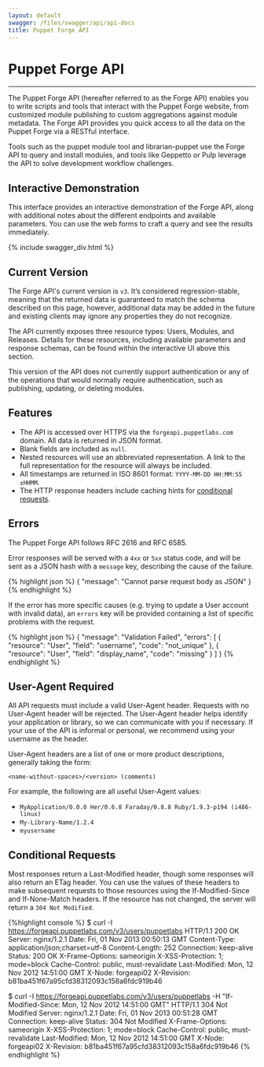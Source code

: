 ```yaml
---
layout: default
swagger: /files/swagger/api/api-docs
title: Puppet Forge API
---
```

Puppet Forge API
==========================
* * *
The Puppet Forge API (hereafter referred to as the Forge API) enables you to write scripts and tools that interact with the Puppet Forge website, from customized module publishing to custom aggregations against module metadata. The Forge API provides you quick access to all the data on the Puppet Forge via a RESTful interface.

Tools such as the puppet module tool and librarian-puppet use the Forge API to query and install modules, and tools like Geppetto or Pulp leverage the API to solve development workflow challenges.

Interactive Demonstration
-------------------------
This interface provides an interactive demonstration of the Forge API, along with additional notes about the different endpoints and available parameters. You can use the web forms to craft a query and see the results immediately. 

{% include swagger_div.html %}

Current Version
---------------
The Forge API's current version is `v3`. It’s considered regression-stable, meaning that the returned data is guaranteed to match the schema described on this page, however, additional data may be added in the future and existing clients may ignore any properties they do not recognize.

The API currently exposes three resource types: Users, Modules, and Releases. Details for these resources, including available parameters and response schemas, can be found within the interactive UI above this section.

This version of the API does not currently support authentication or any of the operations that would normally require authentication, such as publishing, updating, or deleting modules.


Features
--------
* The API is accessed over HTTPS via the `forgeapi.puppetlabs.com` domain. All data is returned in JSON format.
* Blank fields are included as `null`.
* Nested resources will use an abbreviated representation. A link to the full representation for the resource will always be included.
* All timestamps are returned in ISO 8601 format: `YYYY-MM-DD HH:MM:SS ±HHMM`.
* The HTTP response headers include caching hints for [conditional requests](#conditional-requests).


Errors
------
The Puppet Forge API follows RFC 2616 and RFC 6585.

Error responses will be served with a `4xx` or `5xx` status code, and will be sent as a JSON hash with a `message` key, describing the cause of the failure.

{% highlight json %}
	{ "message": "Cannot parse request body as JSON" }
{% endhighlight %}

If the error has more specific causes (e.g. trying to update a User account with invalid data), an `errors` key will be provided containing a list of specific problems with the request.

{% highlight json %}
	{
	  "message": "Validation Failed",
	  "errors": [
	    {
	      "resource": "User",
	      "field": "username",
	      "code": "not_unique"
	    },
	    {
	      "resource": "User",
	      "field": "display_name",
	      "code": "missing"
	    }
	  ]
	}
{% endhighlight %}

User-Agent Required
-------------------
All API requests must include a valid User-Agent header. Requests with no User-Agent header will be rejected. The User-Agent header helps identify your application or library, so we can communicate with you if necessary. If your use of the API is informal or personal, we recommend using your username as the header.

User-Agent headers are a list of one or more product descriptions, generally taking the form:

	<name-without-spaces>/<version> (comments)

For example, the following are all useful User-Agent values:

*	`MyApplication/0.0.0 Her/0.6.8 Faraday/0.8.8 Ruby/1.9.3-p194 (i486-linux)`
*	`My-Library-Name/1.2.4`
*	`myusername`


Conditional Requests
--------------------
Most responses return a Last-Modified header, though some responses will also return an ETag header. You can use the values of these headers to make subsequent requests to those resources using the If-Modified-Since and If-None-Match headers. If the resource has not changed, the server will return a `304 Not Modified`.

{%highlight console %}
$ curl -I https://forgeapi.puppetlabs.com/v3/users/puppetlabs
HTTP/1.1 200 OK
Server: nginx/1.2.1
Date: Fri, 01 Nov 2013 00:50:13 GMT
Content-Type: application/json;charset=utf-8
Content-Length: 252
Connection: keep-alive
Status: 200 OK
X-Frame-Options: sameorigin
X-XSS-Protection: 1; mode=block
Cache-Control: public, must-revalidate
Last-Modified: Mon, 12 Nov 2012 14:51:00 GMT
X-Node: forgeapi02
X-Revision: b81ba451f67a95cfd38312093c158a6fdc919b46

$ curl -I https://forgeapi.puppetlabs.com/v3/users/puppetlabs -H "If-Modified-Since: Mon, 12 Nov 2012 14:51:00 GMT"
HTTP/1.1 304 Not Modified
Server: nginx/1.2.1
Date: Fri, 01 Nov 2013 00:51:28 GMT
Connection: keep-alive
Status: 304 Not Modified
X-Frame-Options: sameorigin
X-XSS-Protection: 1; mode=block
Cache-Control: public, must-revalidate
Last-Modified: Mon, 12 Nov 2012 14:51:00 GMT
X-Node: forgeapi02
X-Revision: b81ba451f67a95cfd38312093c158a6fdc919b46
{% endhighlight %}